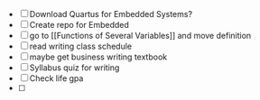 - [ ] Download Quartus for Embedded Systems? 
- [ ] Create repo for Embedded
- [ ] go to [[Functions of Several Variables]] and move definition
- [ ] read writing class schedule
- [ ] maybe get business writing textbook
- [ ] Syllabus quiz for writing
- [ ] Check life gpa
- [ ] 